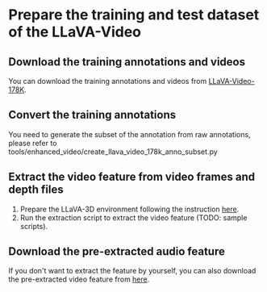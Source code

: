 # Prepare the training and test dataset of the LLaVA-Video

## Download the training annotations and videos
You can download the training annotations and videos from [LLaVA-Video-178K](https://huggingface.co/datasets/lmms-lab/LLaVA-Video-178K/tree/main).

## Convert the training annotations 
You need to generate the subset of the annotation from raw annotations, please refer to tools/enhanced_video/create_llava_video_178k_anno_subset.py

## Extract the video feature from video frames and depth files
1. Prepare the LLaVA-3D environment following the instruction [here](https://github.com/ZCMax/LLaVA-3D). 
2. Run the extraction script to extract the video feature (TODO: sample scripts).

## Download the pre-extracted audio feature
If you don't want to extract the feature by yourself, you can also download the pre-extracted video feature from [here](https://huggingface.co/datasets/YiquanLi/ScanNet_for_ScanQA_SQA3D/blob/main/downsample_32_w_3d_features_refined/video_features_new.tar).

